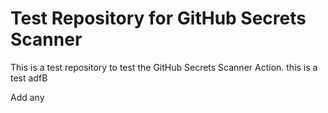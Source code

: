 # Test Repository for GitHub Secrets Scanner

This is a test repository to test the GitHub Secrets Scanner Action.
this is a test
adfB

Add any 
